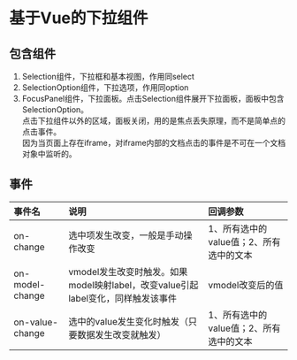 # 基于Vue的下拉组件
## 包含组件
  1. Selection组件，下拉框和基本视图，作用同select
  2. SelectionOption组件，下拉选项，作用同option
  3. FocusPanel组件，下拉面板。点击Selection组件展开下拉面板，面板中包含SelectionOption。<br>
    点击下拉组件以外的区域，面板关闭，用的是焦点丢失原理，而不是简单点的点击事件。<br>
    因为当页面上存在iframe，对iframe内部的文档点击的事件是不可在一个文档对象中监听的。
## 事件
| 事件名 | 说明 | 回调参数 |
| :--| :-- | :-- |
| on-change | 选中项发生改变，一般是手动操作改变 | 1、所有选中的value值；2、所有选中的文本 |
| on-model-change | vmodel发生改变时触发。如果model映射label，改变value引起label变化，同样触发该事件 | vmodel改变后的值 |
| on-value-change | 选中的value发生变化时触发（只要数据发生改变就触发） | 1、所有选中的value值；2、所有选中的文本 |

